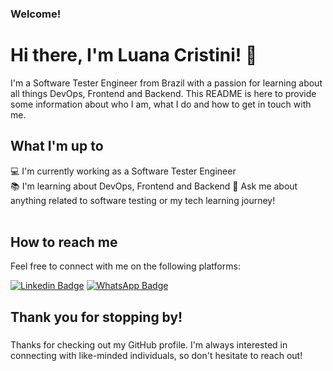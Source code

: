 ### Welcome!

# Hi there, I'm Luana Cristini! 👋

I'm a Software Tester Engineer from Brazil with a passion for learning about all things DevOps, Frontend and Backend. This README is here to provide some information about who I am, what I do and how to get in touch with me.

## What I'm up to

:computer: I'm currently working as a Software Tester Engineer <br>
:books: I'm learning about DevOps, Frontend and Backend
💬 Ask me about anything related to software testing or my tech learning journey!
<br>
<br>
 
## How to reach me

Feel free to connect with me on the following platforms:
 
[![Linkedin Badge](	https://img.shields.io/badge/LinkedIn-0077B5?style=for-the-badge&logo=linkedin&logoColor=white&link=https://www.linkedin.com/in/luanacristini/)](https://www.linkedin.com/in/luanacristini/)
[![WhatsApp Badge](	https://img.shields.io/badge/WhatsApp-25D366?style=for-the-badge&logo=whatsapp&logoColor=white&link=https://api.whatsapp.com/send?phone=5547988835413)](https://api.whatsapp.com/send?phone=5547988835413)
<br>

## Thank you for stopping by!
 
###

Thanks for checking out my GitHub profile. I'm always interested in connecting with like-minded individuals, so don't hesitate to reach out!


